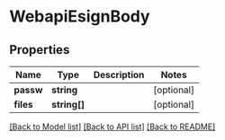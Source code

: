 # WebapiEsignBody

## Properties
Name | Type | Description | Notes
------------ | ------------- | ------------- | -------------
**passw** | **string** |  | [optional] 
**files** | **string[]** |  | [optional] 

[[Back to Model list]](../../README.md#documentation-for-models) [[Back to API list]](../../README.md#documentation-for-api-endpoints) [[Back to README]](../../README.md)

